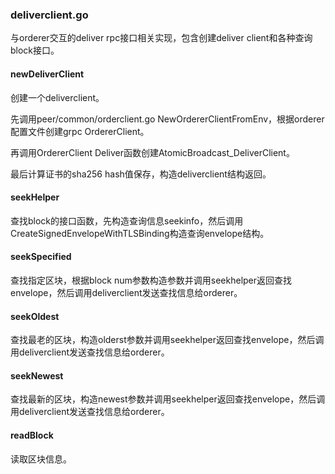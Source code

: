 ### deliverclient.go

与orderer交互的deliver rpc接口相关实现，包含创建deliver client和各种查询block接口。

#### newDeliverClient

创建一个deliverclient。

先调用peer/common/orderclient.go NewOrdererClientFromEnv，根据orderer配置文件创建grpc OrdererClient。

再调用OrdererClient Deliver函数创建AtomicBroadcast\_DeliverClient。

最后计算证书的sha256 hash值保存，构造deliverclient结构返回。

#### seekHelper

查找block的接口函数，先构造查询信息seekinfo，然后调用CreateSignedEnvelopeWithTLSBinding构造查询envelope结构。

#### seekSpecified

查找指定区块，根据block num参数构造参数并调用seekhelper返回查找envelope，然后调用deliverclient发送查找信息给orderer。

#### seekOldest

查找最老的区块，构造olderst参数并调用seekhelper返回查找envelope，然后调用deliverclient发送查找信息给orderer。

#### seekNewest

查找最新的区块，构造newest参数并调用seekhelper返回查找envelope，然后调用deliverclient发送查找信息给orderer。

#### readBlock

读取区块信息。




